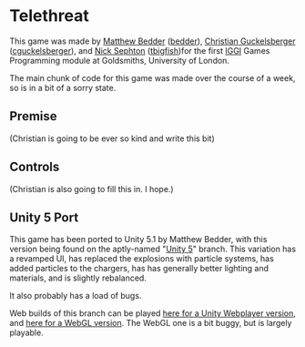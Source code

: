 # Telethreat

This game was made by [Matthew Bedder](http://bedder.co.uk) ([bedder](http://github.com/bedder)), [Christian Guckelsberger](http://ccg.doc.gold.ac.uk/christianguckelsberger/) ([cguckelsberger](http://github.com/cguckelsberger)), and [Nick Sephton](http://www-users.cs.york.ac.uk/~nsephton/) ([tbigfish](http://github.com/tbigfish))for the first [IGGI](http://iggi.org.uk) Games Programming module at Goldsmiths, University of London.

The main chunk of code for this game was made over the course of a week, so is in a bit of a sorry state.

## Premise

(Christian is going to be ever so kind and write this bit)

## Controls

(Christian is also going to fill this in. I hope.)

## Unity 5 Port

This game has been ported to Unity 5.1 by Matthew Bedder, with this version being found on the aptly-named "[Unity 5](https://github.com/bedder/Telethreat/tree/Unity5)" branch. This variation has a revamped UI, has replaced the explosions with particle systems, has added particles to the chargers, has has generally better lighting and materials, and is slightly rebalanced.

It also probably has a load of bugs.

Web builds of this branch can be played [here for a Unity Webplayer version](http://bedder.co.uk/games/telethreat/play), and [here for a WebGL version](http://bedder.co.uk/games/telethreat/play/WebGl). The WebGL one is a bit buggy, but is largely playable.
